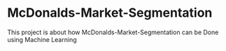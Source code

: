 # McDonalds-Market-Segmentation
This project is about how McDonalds-Market-Segmentation can be Done using Machine Learning
